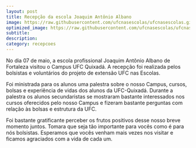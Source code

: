 ```yaml
---
layout: post
title: Recepção da escola Joaquim Antônio Albano
image: https://raw.githubusercontent.com/ufcnasescolas/ufcnasescolas.github.io/master/base/03/__capa.jpg
optimized_image: https://raw.githubusercontent.com/ufcnasescolas/ufcnasescolas.github.io/master/base/.thumb/03/Readme.jpg
subtitle: 
description: 
category: recepcoes
---
```

<!-- DON'T EDIT THIS FILE, GENERATED BY SCRIPT -->
<!-- DON'T EDIT THIS FILE, GENERATED BY SCRIPT -->
<!-- DON'T EDIT THIS FILE, GENERATED BY SCRIPT -->
<!-- DON'T EDIT THIS FILE, GENERATED BY SCRIPT -->
<!-- DON'T EDIT THIS FILE, GENERATED BY SCRIPT -->


No dia 07 de maio, a escola profissional Joaquim Antônio Albano de Fortaleza visitou o Campus UFC Quixadá. A recepção foi realizada pelos bolsistas e voluntários do projeto de extensão UFC nas Escolas.

Foi ministrada para os alunos uma palestra sobre o nosso Campus, cursos, bolsas e experiência de vidas dos alunos da UFC-Quixadá. Durante a palestra os alunos secundaristas se mostraram bastante interessados nos cursos oferecidos pelo nosso Campus e fizeram bastante perguntas com relação às bolsas e estrutura da UFC.

Foi bastante gratificante perceber os frutos positivos desse nosso breve momento juntos. Tomara que seja tão importante para vocês como é para nós bolsistas. Esperamos que vocês venham mais vezes nos visitar e ficamos agraciados com a vida de cada um.
